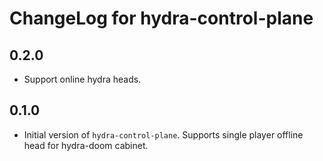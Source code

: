 # ChangeLog for hydra-control-plane

## 0.2.0

* Support online hydra heads.

## 0.1.0

* Initial version of `hydra-control-plane`. Supports single player offline head for
  hydra-doom cabinet.

